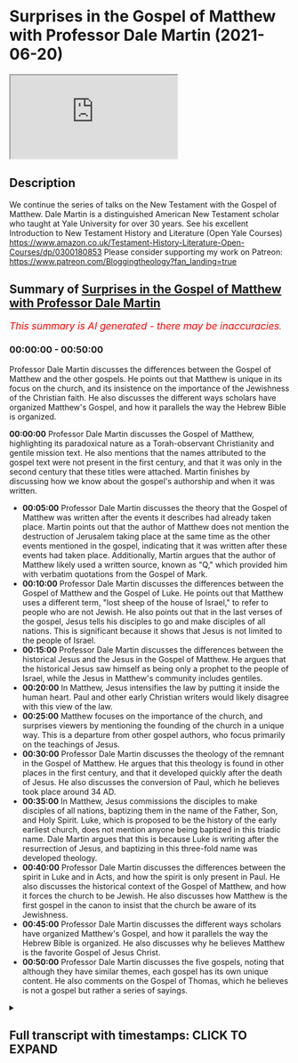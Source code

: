 # Surprises in the Gospel of Matthew with Professor Dale Martin (2021-06-20)

<iframe loading='lazy' src='https://www.youtube.com/embed/CN9jS7guHck'></iframe>

## Description

We continue the series of talks on the New Testament with the Gospel of Matthew. Dale Martin is a distinguished American New Testament scholar who taught at Yale University for over 30 years. See his excellent Introduction to New Testament History and Literature (Open Yale Courses) https://www.amazon.co.uk/Testament-History-Literature-Open-Courses/dp/0300180853
Please consider supporting my work on Patreon: https://www.patreon.com/Bloggingtheology?fan_landing=true

## Summary of [Surprises in the Gospel of Matthew with Professor Dale Martin](https://www.youtube.com/watch?v=CN9jS7guHck)


*<span style="color:red; font-size:125%">This summary is AI generated - there may be inaccuracies</span>. [](/)*

### <a onclick="modifyYTiframeseektime('0')">00:00:00</a> - <a onclick="modifyYTiframeseektime('3000')">00:50:00</a>

 Professor Dale Martin discusses the differences between the Gospel of Matthew and the other gospels. He points out that Matthew is unique in its focus on the church, and its insistence on the importance of the Jewishness of the Christian faith. He also discusses the different ways scholars have organized Matthew's Gospel, and how it parallels the way the Hebrew Bible is organized.

**<a onclick="modifyYTiframeseektime('0')">00:00:00</a>**  Professor Dale Martin discusses the Gospel of Matthew, highlighting its paradoxical nature as a Torah-observant Christianity and gentile mission text. He also mentions that the names attributed to the gospel text were not present in the first century, and that it was only in the second century that these titles were attached. Martin finishes by discussing how we know about the gospel's authorship and when it was written.
* **<a onclick="modifyYTiframeseektime('300')">00:05:00</a>**  Professor Dale Martin discusses the theory that the Gospel of Matthew was written after the events it describes had already taken place. Martin points out that the author of Matthew does not mention the destruction of Jerusalem taking place at the same time as the other events mentioned in the gospel, indicating that it was written after these events had taken place. Additionally, Martin argues that the author of Matthew likely used a written source, known as "Q," which provided him with verbatim quotations from the Gospel of Mark.
* **<a onclick="modifyYTiframeseektime('600')">00:10:00</a>**  Professor Dale Martin discusses the differences between the Gospel of Matthew and the Gospel of Luke. He points out that Matthew uses a different term, "lost sheep of the house of Israel," to refer to people who are not Jewish. He also points out that in the last verses of the gospel, Jesus tells his disciples to go and make disciples of all nations. This is significant because it shows that Jesus is not limited to the people of Israel.
* **<a onclick="modifyYTiframeseektime('900')">00:15:00</a>** Professor Dale Martin discusses the differences between the historical Jesus and the Jesus in the Gospel of Matthew. He argues that the historical Jesus saw himself as being only a prophet to the people of Israel, while the Jesus in Matthew's community includes gentiles.
* **<a onclick="modifyYTiframeseektime('1200')">00:20:00</a>** In Matthew, Jesus intensifies the law by putting it inside the human heart. Paul and other early Christian writers would likely disagree with this view of the law.
* **<a onclick="modifyYTiframeseektime('1500')">00:25:00</a>** Matthew focuses on the importance of the church, and surprises viewers by mentioning the founding of the church in a unique way. This is a departure from other gospel authors, who focus primarily on the teachings of Jesus.
* **<a onclick="modifyYTiframeseektime('1800')">00:30:00</a>**  Professor Dale Martin discusses the theology of the remnant in the Gospel of Matthew. He argues that this theology is found in other places in the first century, and that it developed quickly after the death of Jesus. He also discusses the conversion of Paul, which he believes took place around 34 AD.
* **<a onclick="modifyYTiframeseektime('2100')">00:35:00</a>** In Matthew, Jesus commissions the disciples to make disciples of all nations, baptizing them in the name of the Father, Son, and Holy Spirit. Luke, which is proposed to be the history of the early earliest church, does not mention anyone being baptized in this triadic name. Dale Martin argues that this is because Luke is writing after the resurrection of Jesus, and baptizing in this three-fold name was developed theology.
* **<a onclick="modifyYTiframeseektime('2400')">00:40:00</a>** Professor Dale Martin discusses the differences between the spirit in Luke and in Acts, and how the spirit is only present in Paul. He also discusses the historical context of the Gospel of Matthew, and how it forces the church to be Jewish. He also discusses how Matthew is the first gospel in the canon to insist that the church be aware of its Jewishness.
* **<a onclick="modifyYTiframeseektime('2700')">00:45:00</a>** Professor Dale Martin discusses the different ways scholars have organized Matthew's Gospel, and how it parallels the way the Hebrew Bible is organized. He also discusses why he believes Matthew is the favorite Gospel of Jesus Christ.
* **<a onclick="modifyYTiframeseektime('3000')">00:50:00</a>**  Professor Dale Martin discusses the five gospels, noting that although they have similar themes, each gospel has its own unique content. He also comments on the Gospel of Thomas, which he believes is not a gospel but rather a series of sayings.

<details><summary><h2>Full transcript with timestamps: CLICK TO EXPAND</h2></summary>

<a onclick="modifyYTiframeseektime('2')">0:00:02</a> Good evening everyone and welcome to Blogging 
Theology. My name is Paul Williams. I'm calling    
<a onclick="modifyYTiframeseektime('6')">0:00:06</a> from the South of France today and I'm honoured 
again to have as our guest Dale Martin who I    
<a onclick="modifyYTiframeseektime('14')">0:00:14</a> understand is in Texas in the USA and a professor 
at Yale University and other places as well.    
<a onclick="modifyYTiframeseektime('22')">0:00:22</a> And he is today going to talk us through aspects 
of the Gospel of Matthew. This is the first gospel    
<a onclick="modifyYTiframeseektime('30')">0:00:30</a> in the New Testament and by way of Overview of 
this brief introduction i just want to read a    
<a onclick="modifyYTiframeseektime('36')">0:00:36</a> few words from his book one of many books: New 
Testament History and Literature, published by Yale    
<a onclick="modifyYTiframeseektime('43')">0:00:43</a> University Press and in chapter 7 The Gospel of 
Matthew he writes as an overview 'The Gospel of    
<a onclick="modifyYTiframeseektime('50')">0:00:50</a> Matthew contains some of the most famous passages 
that both Christians and non-christians recognize    
<a onclick="modifyYTiframeseektime('57')">0:00:57</a> but matthew presents itself paradox paradoxically 
as preaching both a Torah-observant Christianity    
<a onclick="modifyYTiframeseektime('65')">0:01:05</a> and a gentile mission a christian mission to 
gentiles the figure of Jesus in matthew is as    
<a onclick="modifyYTiframeseektime('73')">0:01:13</a> a teacher the founder of a church uniquely uh the 
model for the apostles and matthew's own community    
<a onclick="modifyYTiframeseektime('81')">0:01:21</a> matthew is writing for a church community that 
needs encouragement to have faith uh in a time of    
<a onclick="modifyYTiframeseektime('87')">0:01:27</a> trouble and then the first sentence on the chapter 
itself the gospel of matthew from the second    
<a onclick="modifyYTiframeseektime('94')">0:01:34</a> century on has been the most popular gospel which 
is probably why it ended up first in our bibles    
<a onclick="modifyYTiframeseektime('102')">0:01:42</a> um there's a lot there particularly the 
paradoxical bit which i really like to explore    
<a onclick="modifyYTiframeseektime('106')">0:01:46</a> but dale could you just i really want to know who 
wrote this gospel who is the author and um and    
<a onclick="modifyYTiframeseektime('113')">0:01:53</a> when was it written because we've all been told 
christians have been told for most of the last    
<a onclick="modifyYTiframeseektime('117')">0:01:57</a> 2000 years that a disciple called matthew um the 
tax collector disciple of jesus himself authored    
<a onclick="modifyYTiframeseektime('125')">0:02:05</a> the text but i've heard rumors that scholars don't 
believe this anymore and why would they doubt    
<a onclick="modifyYTiframeseektime('131')">0:02:11</a> such a such an obvious truth this is by an apostle 
himself well one of the things you have to realize    
<a onclick="modifyYTiframeseektime('137')">0:02:17</a> is that um none of the names that are attached 
to the gospels in the bible were part of the text    
<a onclick="modifyYTiframeseektime('149')">0:02:29</a> they all they weren't there in the first century 
we can't find any reference in the first century    
<a onclick="modifyYTiframeseektime('157')">0:02:37</a> that matthew wrote matthew mark wrote mark 
blah blah blah um the the type the names of    
<a onclick="modifyYTiframeseektime('166')">0:02:46</a> these gospels got attached to the gospels only 
in the second century and most of us think it    
<a onclick="modifyYTiframeseektime('172')">0:02:52</a> was only in the late second century you know 
after 150. well why would you believe something    
<a onclick="modifyYTiframeseektime('181')">0:03:01</a> uh that's a hundred years separated from 
when it was supposed to have happened    
<a onclick="modifyYTiframeseektime('188')">0:03:08</a> um i mean just think about it we you know we just 
separated the first anniversary of juneteenth here    
<a onclick="modifyYTiframeseektime('198')">0:03:18</a> in texas in galveston as a matter of fact where 
i'm sitting right now this was the day in june    
<a onclick="modifyYTiframeseektime('206')">0:03:26</a> when black people were first told that they were 
free they had been freed for two years by the    
<a onclick="modifyYTiframeseektime('213')">0:03:33</a> emancipation proclamation but they weren't told 
um and so we celebrate juneteenth as uh june 19th    
<a onclick="modifyYTiframeseektime('223')">0:03:43</a> is the date when uh emancipation was proclaimed 
in texas and it was proclaimed in four different    
<a onclick="modifyYTiframeseektime('232')">0:03:52</a> buildings in galveston and then it spread out 
throughout the state of texas now imagine that    
<a onclick="modifyYTiframeseektime('239')">0:03:59</a> you know that was only a hundred years ago how 
do we know about that well we have newspapers    
<a onclick="modifyYTiframeseektime('249')">0:04:09</a> from the time we have letters we have people's 
accounts we even had live memories of people who    
<a onclick="modifyYTiframeseektime('256')">0:04:16</a> were alive back then who can tell us uh what 
it was like when they first heard about it  
<a onclick="modifyYTiframeseektime('265')">0:04:25</a> there was nothing like that for the 
gospels there were no newspapers    
<a onclick="modifyYTiframeseektime('269')">0:04:29</a> there was no uh tv there was no radio there was no 
nothing you just had these papyrus texts that were    
<a onclick="modifyYTiframeseektime('277')">0:04:37</a> floating around being shared by different 
church groups and they were probably just    
<a onclick="modifyYTiframeseektime('283')">0:04:43</a> small house churches and they would copy them out 
by hand and send them a copy to somebody else but    
<a onclick="modifyYTiframeseektime('291')">0:04:51</a> that's all there was so how do you know that the 
gospel of matthew that never gets the name matthew    
<a onclick="modifyYTiframeseektime('299')">0:04:59</a> attached to it until sometime after 150 how do 
you know that goes back to the year 35 or 40.    
<a onclick="modifyYTiframeseektime('310')">0:05:10</a> it's just unbelievable you just have to you just 
have to work with some historical skepticism    
<a onclick="modifyYTiframeseektime('318')">0:05:18</a> so there's simply no evidence that matthew 
the author uh wrote it uh himself because as    
<a onclick="modifyYTiframeseektime('324')">0:05:24</a> you say it was a later second century idea that 
materialized uh but but also is it not the case    
<a onclick="modifyYTiframeseektime('331')">0:05:31</a> that i mean how significant is it when i read that 
gospel it's not in the first person it's not i'm    
<a onclick="modifyYTiframeseektime('337')">0:05:37</a> it's not implying an eyewitness account it reads 
like a third person account he did this and he's    
<a onclick="modifyYTiframeseektime('343')">0:05:43</a> not that in fact third fourth fifth sixth person 
account matthew never says oh well there was that    
<a onclick="modifyYTiframeseektime('351')">0:05:51</a> time when jesus and i were sitting by the sea of 
galilee and he handed out a bunch of fish and he    
<a onclick="modifyYTiframeseektime('358')">0:05:58</a> did this or that there's nothing like that and 
in fact we know that whoever wrote the gospel    
<a onclick="modifyYTiframeseektime('364')">0:06:04</a> of matthew used the gospel of mark as a source he 
just copies it out verbatim at times he also uses    
<a onclick="modifyYTiframeseektime('372')">0:06:12</a> a source that the gospel of luke uses that we tend 
to call q which just comes from the german word    
<a onclick="modifyYTiframeseektime('380')">0:06:20</a> which is just the german word for source you know 
german scholars just decided well look there was    
<a onclick="modifyYTiframeseektime('387')">0:06:27</a> some written document that luke and matthew use 
that's not in mark these are sayings they're not    
<a onclick="modifyYTiframeseektime('393')">0:06:33</a> in mark but they are verbatim the same you know 
blessed are blah blah blah you know you are the    
<a onclick="modifyYTiframeseektime('402')">0:06:42</a> salt of the earth you know uh how did matthew and 
luke come up with these sayings neither of them    
<a onclick="modifyYTiframeseektime('408')">0:06:48</a> appears to be a follower of jesus so they're 
getting it from a written source so matthew    
<a onclick="modifyYTiframeseektime('414')">0:06:54</a> and luke are using a written source of mark and 
they use a written source that we call q it's a    
<a onclick="modifyYTiframeseektime('421')">0:07:01</a> hypothetical written source and some people doubt 
that it never existed but i don't see how they can    
<a onclick="modifyYTiframeseektime('426')">0:07:06</a> get around it because it's verbatim and matthew 
and luke and if if you put matthew and luke next    
<a onclick="modifyYTiframeseektime('431')">0:07:11</a> to one another they don't look like they copied 
each other no and so where did they get these    
<a onclick="modifyYTiframeseektime('438')">0:07:18</a> verbatim quotations well one of the things that 
impresses me is uh if you look in mark's gospel    
<a onclick="modifyYTiframeseektime('445')">0:07:25</a> mark chapter 13 you get this long discourse 
where jesus is talking about the destruction    
<a onclick="modifyYTiframeseektime('450')">0:07:30</a> of the temple and the the return of the son of 
man and so on and in the middle of this discourse    
<a onclick="modifyYTiframeseektime('455')">0:07:35</a> it jesus says apparently in parenthesis let the 
reader understand i'm thinking hang on this is    
<a onclick="modifyYTiframeseektime('462')">0:07:42</a> not reading this is jesus talking to disciples and 
then you get an identical phrase in matthew's uh    
<a onclick="modifyYTiframeseektime('468')">0:07:48</a> version of the same episode in matthew 24 where 
it says lo and behold halfway through let the    
<a onclick="modifyYTiframeseektime('474')">0:07:54</a> reader understand what a coincidence um unless 
of course uh as you're suggesting that one gospel    
<a onclick="modifyYTiframeseektime('480')">0:08:00</a> is common from another and it's clearly a 
written account let the reader understand    
<a onclick="modifyYTiframeseektime('485')">0:08:05</a> um but that's a that's a great place to go for the 
idea of when it was written right according to the    
<a onclick="modifyYTiframeseektime('492')">0:08:12</a> gospel of mark the gospel of mark in chapter 
13 which we're talking about says right now    
<a onclick="modifyYTiframeseektime('500')">0:08:20</a> at this point jesus is going to come back 
the angels are going to come in and we're    
<a onclick="modifyYTiframeseektime('506')">0:08:26</a> going to have the big blow up of the world and 
we're going to have the kingdom of god come  
<a onclick="modifyYTiframeseektime('512')">0:08:32</a> matthew doesn't like that and luke doesn't 
like that because it sounds like mark is saying    
<a onclick="modifyYTiframeseektime('521')">0:08:41</a> right when the romans are surrounding 
jerusalem which happened what 69 and 70 right    
<a onclick="modifyYTiframeseektime('529')">0:08:49</a> so the gospel that's why we say the gospel of mark 
was probably written around the year 70 because    
<a onclick="modifyYTiframeseektime('536')">0:08:56</a> he tells the story of what's going 
to happen with the romans and the war    
<a onclick="modifyYTiframeseektime('542')">0:09:02</a> against the jews and he tells it all up 
against the year 70 and he says that's when    
<a onclick="modifyYTiframeseektime('548')">0:09:08</a> jesus is going to come or jesus is basically 
saying that's when the son of man is going to come  
<a onclick="modifyYTiframeseektime('556')">0:09:16</a> did it happen  
<a onclick="modifyYTiframeseektime('559')">0:09:19</a> not not according to any of us we're still 
here um and so matthew and luke change that    
<a onclick="modifyYTiframeseektime('569')">0:09:29</a> they change it very slightly um luke puts in this 
thing saying you will get the romans surrounding    
<a onclick="modifyYTiframeseektime('577')">0:09:37</a> jerusalem and they will be around jerusalem and 
you'll get jerusalem destroyed so luke even has    
<a onclick="modifyYTiframeseektime('585')">0:09:45</a> the destruction of jerusalem and he's copying 
this out of mark and yet he's changing it all    
<a onclick="modifyYTiframeseektime('592')">0:09:52</a> to bring it up today and so mark didn't talk about 
the destruction of jerusalem happening right then    
<a onclick="modifyYTiframeseektime('598')">0:09:58</a> luke adds that because he's sitting over there i 
think luke was probably sitting in i don't know    
<a onclick="modifyYTiframeseektime('604')">0:10:04</a> galilee or asia minor or some place and he's 
looking over there in the palestine he goes    
<a onclick="modifyYTiframeseektime('610')">0:10:10</a> the romans destroyed jerusalem so why didn't 
jesus come back and so luke brings it up to    
<a onclick="modifyYTiframeseektime('618')">0:10:18</a> date and he says then you'll have jerusalem where 
we trampled down until the times of the gentiles    
<a onclick="modifyYTiframeseektime('627')">0:10:27</a> the times of the gentiles well what does 
that mean mark didn't say anything about that    
<a onclick="modifyYTiframeseektime('632')">0:10:32</a> no and matthew doesn't say anything about 
that either which is why one of the reasons    
<a onclick="modifyYTiframeseektime('636')">0:10:36</a> i don't think matthew knew luke um why wouldn't 
matthew copy some of luke into his own gospel    
<a onclick="modifyYTiframeseektime('643')">0:10:43</a> he doesn't he uses a mark and then he goes off on 
his own but matthew also knows that the time of    
<a onclick="modifyYTiframeseektime('651')">0:10:51</a> the end that mark predicted didn't happen and so 
you get you get time kind of factored in both in    
<a onclick="modifyYTiframeseektime('661')">0:11:01</a> matthew and in luke which is why we know i mean if 
you're gonna practice this historical critical uh    
<a onclick="modifyYTiframeseektime('670')">0:11:10</a> game at all then you use this kind of stuff you 
say you know why do they tell the story of the    
<a onclick="modifyYTiframeseektime('679')">0:11:19</a> end of time differently it's because they lived at 
different times so there's a bit of detective work    
<a onclick="modifyYTiframeseektime('690')">0:11:30</a> really isn't it you've got to be someone with an 
acute be blunt an acute intelligence a desire to    
<a onclick="modifyYTiframeseektime('696')">0:11:36</a> really notice these subtle differences 
my case you just have to go to school    
<a onclick="modifyYTiframeseektime('705')">0:11:45</a> and and from that you can actually really get a 
sense of what might be going on have one gospel    
<a onclick="modifyYTiframeseektime('710')">0:11:50</a> change the other gospel and why would they do it 
what's the agenda what's going on rather than just    
<a onclick="modifyYTiframeseektime('715')">0:11:55</a> seeing the differences are there's eyewitness 
accounts people traditionally say well matthews    
<a onclick="modifyYTiframeseektime('718')">0:11:58</a> and i when is mark no we were dealing here with 
people copying and changing and editing redacting    
<a onclick="modifyYTiframeseektime('724')">0:12:04</a> each other and that can tell us a lot about their 
agenda and what their theology is and what their    
<a onclick="modifyYTiframeseektime('729')">0:12:09</a> physiology is and their eschatology and how that's 
changed because of the flow of time history itself    
<a onclick="modifyYTiframeseektime('736')">0:12:16</a> has had to change things because here we get 
to the contradictions in matthew that you were    
<a onclick="modifyYTiframeseektime('742')">0:12:22</a> talking about why is it that matthew wants 
his church to be a law abiding torah keeping    
<a onclick="modifyYTiframeseektime('751')">0:12:31</a> a basically jewish church and yet at the the last 
verses of the gospel jesus tells the disciples    
<a onclick="modifyYTiframeseektime('761')">0:12:41</a> to go and make disciples of all nations the word 
nations is directly ethnoi it's that word ethnos    
<a onclick="modifyYTiframeseektime('770')">0:12:50</a> we can translate it nations but it means all 
the different ethnic groups so yeah matthew's    
<a onclick="modifyYTiframeseektime('778')">0:12:58</a> having jesus at the very last so here's what 
i think is going on first you have to say    
<a onclick="modifyYTiframeseektime('784')">0:13:04</a> there are different levels as i've 
said there's the historical jesus    
<a onclick="modifyYTiframeseektime('789')">0:13:09</a> and jesus may have said things that got into 
matthew's gospel um that the historical jesus    
<a onclick="modifyYTiframeseektime('798')">0:13:18</a> actually said would an example of that be the 
canaanite woman her faith in matthew 15 yes    
<a onclick="modifyYTiframeseektime('806')">0:13:26</a> can i just read that out for people i know you 
know it but just so because i think it's a really    
<a onclick="modifyYTiframeseektime('810')">0:13:30</a> significant passage in the light of what happens 
at the end of the gospel so according to this    
<a onclick="modifyYTiframeseektime('815')">0:13:35</a> is the nrsv uh version jesus left that place 
and went away to the district of ty and sidon    
<a onclick="modifyYTiframeseektime('821')">0:13:41</a> just said a canaanite woman this is not a 
jews a gentile from that region came out    
<a onclick="modifyYTiframeseektime('826')">0:13:46</a> and started shouting have mercy on me lord son 
of david my daughter is tormented by a demon    
<a onclick="modifyYTiframeseektime('832')">0:13:52</a> but he did not answer her at all 
really important silence and his    
<a onclick="modifyYTiframeseektime('838')">0:13:58</a> disciples came and urged him saying send 
her away but she keeps shouting after us    
<a onclick="modifyYTiframeseektime('844')">0:14:04</a> he answers jesus this is the killer the key thing 
i was sent only to the lost sheep of the house    
<a onclick="modifyYTiframeseektime('852')">0:14:12</a> of israel was only sent to the lost sheep of 
the house of israel not even all israel just    
<a onclick="modifyYTiframeseektime('856')">0:14:16</a> for the lost sheep of the house of israel but she 
knelt before him saying lord help me he answered    
<a onclick="modifyYTiframeseektime('862')">0:14:22</a> uh it is not fair to take the children's food this 
is the israelites food and throw it to the dogs    
<a onclick="modifyYTiframeseektime('868')">0:14:28</a> oh she said yes lord yet even the dogs eat 
the crumbs that fall from their master's table    
<a onclick="modifyYTiframeseektime('876')">0:14:36</a> then jesus answers her woman great is your 
faith let it be done for you as you wish and    
<a onclick="modifyYTiframeseektime('882')">0:14:42</a> her daughter was healed instantly so here we have 
a series of rebuffs from from silence initially to    
<a onclick="modifyYTiframeseektime('890')">0:14:50</a> the disciples urging jesus to send her away then 
jesus saying look i'm not sent to you go away    
<a onclick="modifyYTiframeseektime('895')">0:14:55</a> and then you get a clever faithful response than 
this gentile and because of this exceptional    
<a onclick="modifyYTiframeseektime('901')">0:15:01</a> response great is your faith he actually accedes 
to her request and does actually heal the daughter    
<a onclick="modifyYTiframeseektime('908')">0:15:08</a> immediately apparently but this seems to be an 
exception rather than the rule but you're clear    
<a onclick="modifyYTiframeseektime('913')">0:15:13</a> clearly the disciples and jesus did not want to 
deal with her and yet at the end of this very same    
<a onclick="modifyYTiframeseektime('919')">0:15:19</a> gospel jesus teaches the very same disciples 
go into all the nations the ethnic the ethnos    
<a onclick="modifyYTiframeseektime('927')">0:15:27</a> and teaching them to obey everything that i've 
commanded you and baptized them etc etc and    
<a onclick="modifyYTiframeseektime('932')">0:15:32</a> i'm thinking what's going on here matthew what's 
going on you've got jesus who said look i'm only    
<a onclick="modifyYTiframeseektime('938')">0:15:38</a> sent to the jews and then he's changed his mind 
i mean what is jesus mission but you're saying    
<a onclick="modifyYTiframeseektime('944')">0:15:44</a> that we're dealing with different levels of 
history here you're saying the historical jesus    
<a onclick="modifyYTiframeseektime('950')">0:15:50</a> whatever that means uh was restricting his mission 
to the israelites but the church after paul    
<a onclick="modifyYTiframeseektime('960')">0:16:00</a> in the 80s 90s was largely a gentile organization 
movement and so you had different levels of    
<a onclick="modifyYTiframeseektime('968')">0:16:08</a> um discourse going on here you have 
the historical jesus you have the later    
<a onclick="modifyYTiframeseektime('972')">0:16:12</a> gentile church and then you have matthew's 
community which includes gentiles presumably now    
<a onclick="modifyYTiframeseektime('979')">0:16:19</a> am i am i on the right this is what you're saying 
a little bit yes but i don't want to make it    
<a onclick="modifyYTiframeseektime('984')">0:16:24</a> i don't want to make it too clearly 
simply the historical jesus versus    
<a onclick="modifyYTiframeseektime('988')">0:16:28</a> the textual jesus of matthew because i 
believe that even in matthew there are layers    
<a onclick="modifyYTiframeseektime('994')">0:16:34</a> of meaning um i do believe that the historical 
jesus saw himself as being only a prophet    
<a onclick="modifyYTiframeseektime('1002')">0:16:42</a> to the people of israel i think that he 
was a disciple of john the baptist i think    
<a onclick="modifyYTiframeseektime('1009')">0:16:49</a> he was baptized by john the baptist i think he 
thought he was inferior to john the baptist um  
<a onclick="modifyYTiframeseektime('1018')">0:16:58</a> and yet after john the baptist was arrested 
and killed jesus comes out of the closet    
<a onclick="modifyYTiframeseektime('1027')">0:17:07</a> and starts um speaking more openly 
well did he did he have a change in his    
<a onclick="modifyYTiframeseektime('1035')">0:17:15</a> self-concept i don't know but see 
that's getting way back into the    
<a onclick="modifyYTiframeseektime('1040')">0:17:20</a> undiscoverable historical jesus stuff 
right but even in matthew there's a tension    
<a onclick="modifyYTiframeseektime('1048')">0:17:28</a> um for example matthew i think matthew drew a 
line between jesus in his ministry in israel    
<a onclick="modifyYTiframeseektime('1063')">0:17:43</a> uh which matthew would have included 
all of palestine including galilee and  
<a onclick="modifyYTiframeseektime('1073')">0:17:53</a> and then jesus after his death  
<a onclick="modifyYTiframeseektime('1078')">0:17:58</a> and i think that jesus he recognized and i think 
this is where matthew is probably historically    
<a onclick="modifyYTiframeseektime('1083')">0:18:03</a> accurate he recognized that jesus saw 
himself as being sent only to israel    
<a onclick="modifyYTiframeseektime('1093')">0:18:13</a> but matthew's church is a combined 
church of jews and gentiles    
<a onclick="modifyYTiframeseektime('1098')">0:18:18</a> and so he has to believe that somehow jesus's 
will was to include the gentiles into israel    
<a onclick="modifyYTiframeseektime('1107')">0:18:27</a> and i don't mean that he wanted the church to be 
gentile he wanted the gentiles to become israel    
<a onclick="modifyYTiframeseektime('1115')">0:18:35</a> that's why matthew never says unlike paul would 
say or luke would say or other new testament    
<a onclick="modifyYTiframeseektime('1123')">0:18:43</a> rather than say that gentiles don't have to keep 
the law matthew insisted that everyone in his    
<a onclick="modifyYTiframeseektime('1129')">0:18:49</a> church keep the law yeah the gentiles included the 
same entirely you have to follow the sabbath laws    
<a onclick="modifyYTiframeseektime('1136')">0:18:56</a> the kosher food laws and be certain the males be 
circumcised gently exactly there's not one hint    
<a onclick="modifyYTiframeseektime('1144')">0:19:04</a> in any of the gospel of matthew that he believed 
that gentile believers didn't have to keep the    
<a onclick="modifyYTiframeseektime('1152')">0:19:12</a> entire torah how however he understood it now of 
course in matthew's day there were lots of ways of    
<a onclick="modifyYTiframeseektime('1159')">0:19:19</a> interpreting the torah so for example some people 
said you know you couldn't rub your hands together    
<a onclick="modifyYTiframeseektime('1165')">0:19:25</a> with grain on the sabbath that's breaking the 
sabbath well matthew doesn't believe that uh    
<a onclick="modifyYTiframeseektime('1171')">0:19:31</a> some people say you have to wash your hands before 
you eat or handle matthew doesn't believe that so    
<a onclick="modifyYTiframeseektime('1178')">0:19:38</a> he said he has jesus disciples not washing their 
hands and jesus calls that oh that's just your the    
<a onclick="modifyYTiframeseektime('1185')">0:19:45</a> tradition of your elders but nowhere does jesus 
in matthew say moses said to you and i'm throwing    
<a onclick="modifyYTiframeseektime('1197')">0:19:57</a> it out in fact in the center of the mount jesus 
says moses says to you do not commit adultery  
<a onclick="modifyYTiframeseektime('1208')">0:20:08</a> i say to you do not even look at a woman with 
the intention of committing adultery notice    
<a onclick="modifyYTiframeseektime('1215')">0:20:15</a> jesus is not throwing away the anti-adultery 
commandment he's making it harder to keep    
<a onclick="modifyYTiframeseektime('1220')">0:20:20</a> it's intensifying it it's making 
it more difficult in a way because  
<a onclick="modifyYTiframeseektime('1227')">0:20:27</a> intensely personal into the heart rather than 
just mere external obedience in matthew jesus    
<a onclick="modifyYTiframeseektime('1233')">0:20:33</a> internalizes the mosaic law and puts it inside 
the human being which makes it even harder to keep    
<a onclick="modifyYTiframeseektime('1242')">0:20:42</a> right um you might say don't you know don't kill 
well jesus says in matthew don't even be angry    
<a onclick="modifyYTiframeseektime('1254')">0:20:54</a> what do you mean don't be angry how can you 
not be angry jesus intensifies the torah    
<a onclick="modifyYTiframeseektime('1263')">0:21:03</a> in matthew this is totally different from luke 
and ax and paul totally different so matthew    
<a onclick="modifyYTiframeseektime('1274')">0:21:14</a> has a jesus who's completely jewish completely 
torah observant and yet at the very end he says    
<a onclick="modifyYTiframeseektime('1281')">0:21:21</a> go get the gentiles and bring them in but notice 
he doesn't say they get to stay gentiles they have    
<a onclick="modifyYTiframeseektime('1290')">0:21:30</a> to keep the law also now he doesn't say they have 
to become jews so that's a difference but i don't    
<a onclick="modifyYTiframeseektime('1295')">0:21:35</a> know what he would call them he doesn't call them 
jews but he doesn't call them gentiles if you look    
<a onclick="modifyYTiframeseektime('1302')">0:21:42</a> at the word gentile in matthew matthew never uses 
the word gentile for people in his own community  
<a onclick="modifyYTiframeseektime('1312')">0:21:52</a> gentiles are out there  
<a onclick="modifyYTiframeseektime('1315')">0:21:55</a> so matthew has this weird view that jesus opened 
up the church to the nations but he didn't really    
<a onclick="modifyYTiframeseektime('1326')">0:22:06</a> open it up to gentiles did he because they have 
to keep the law also but this is why what you're    
<a onclick="modifyYTiframeseektime('1334')">0:22:14</a> saying is so um shocking really to the uninitiated 
you write on page 99 most christians have been    
<a onclick="modifyYTiframeseektime('1341')">0:22:21</a> taught traditionally and at one time or another 
that christianity represents the supersession the    
<a onclick="modifyYTiframeseektime('1348')">0:22:28</a> superseding of judaism the thing that makes jews 
and christians alike is their worship of the same    
<a onclick="modifyYTiframeseektime('1355')">0:22:35</a> god what separates them is that christians need 
not follow jewish law it surprises people when    
<a onclick="modifyYTiframeseektime('1362')">0:22:42</a> they come to realize as modern scholars have done 
that this is not at all the attitude to the law in    
<a onclick="modifyYTiframeseektime('1370')">0:22:50</a> matthew and then you go on which i won't read 
uh to quote matthew 5 17-20 and you also later    
<a onclick="modifyYTiframeseektime('1376')">0:22:56</a> on quote uh matthew 23 verses 1 to 4 which also 
kind of reinforced the same point this is really    
<a onclick="modifyYTiframeseektime('1383')">0:23:03</a> shocking because uh it's a kind of christianity 
or kind of jewish christianity which we're just    
<a onclick="modifyYTiframeseektime('1390')">0:23:10</a> not familiar with today there is no such and 
paul himself who predates the writing of matthew    
<a onclick="modifyYTiframeseektime('1395')">0:23:15</a> arguably would uh intensely disagree with that as 
well absolutely absolutely and that's why i find    
<a onclick="modifyYTiframeseektime('1404')">0:23:24</a> um matthew so amazing i imagine i don't know 
this because we don't know we can't know this    
<a onclick="modifyYTiframeseektime('1414')">0:23:34</a> but i imagine matthew being a gospel that was 
written for a community living somewhere in    
<a onclick="modifyYTiframeseektime('1419')">0:23:39</a> syria which would have been a very semitic 
place arabic jewish strong strong jewish    
<a onclick="modifyYTiframeseektime('1429')">0:23:49</a> community that's one of the 
birthplaces of later rabbinic judaism    
<a onclick="modifyYTiframeseektime('1436')">0:23:56</a> and and his church is a law observant this is 
so ironic it's a law observant mixed church    
<a onclick="modifyYTiframeseektime('1452')">0:24:12</a> this is the you know the young the one of the 
parables in matthew that's not in any place else    
<a onclick="modifyYTiframeseektime('1457')">0:24:17</a> are the parables about the mixture 
um there's the weeds and the wheat    
<a onclick="modifyYTiframeseektime('1464')">0:24:24</a> and how do you keep apart the weeds and 
the wheat well you can't you just have to    
<a onclick="modifyYTiframeseektime('1471')">0:24:31</a> wait for jesus to come and then he'll separate 
the weeds and the wheat and i think that's the    
<a onclick="modifyYTiframeseektime('1478')">0:24:38</a> way he saw his church is a mixture of jews 
and gentiles that he couldn't separate out  
<a onclick="modifyYTiframeseektime('1488')">0:24:48</a> but he wanted the gentiles to be law 
observant and i believe it's because    
<a onclick="modifyYTiframeseektime('1497')">0:24:57</a> he just thought jesus never foresaw that there 
would be a law free form of the jesus movement    
<a onclick="modifyYTiframeseektime('1507')">0:25:07</a> so how would the author of matthew whoever 
he was have viewed paul's gospel which  
<a onclick="modifyYTiframeseektime('1516')">0:25:16</a> a particularly lutheran reading is a law free 
gospel that it completely rejects the law as    
<a onclick="modifyYTiframeseektime('1522')">0:25:22</a> something completely inappropriate and even 
just in martyr not just ignatius of antioch    
<a onclick="modifyYTiframeseektime('1527')">0:25:27</a> i should say the turn of the first century uh 
you know he said don't follow judy you're not    
<a onclick="modifyYTiframeseektime('1532')">0:25:32</a> jews you're christians don't follow this 
religion this is a really convincing how    
<a onclick="modifyYTiframeseektime('1538')">0:25:38</a> would matthew would have viewed paul what 
as a imposter an apostate a nerdy well a an    
<a onclick="modifyYTiframeseektime('1544')">0:25:44</a> an and not a real authentic follower of 
jesus i guess if that message went well    
<a onclick="modifyYTiframeseektime('1550')">0:25:50</a> we know for a fact from other sources there were a 
whole lot of christians who thought paul was crazy    
<a onclick="modifyYTiframeseektime('1557')">0:25:57</a> and wrong and heretical and 
you know this is not news um    
<a onclick="modifyYTiframeseektime('1565')">0:26:05</a> that paul was seen as um heretical uh 
but it makes perfect sense doesn't it um    
<a onclick="modifyYTiframeseektime('1577')">0:26:17</a> the real revolution was in people who 
came along like paul and like luke  
<a onclick="modifyYTiframeseektime('1588')">0:26:28</a> and said you know  
<a onclick="modifyYTiframeseektime('1593')">0:26:33</a> this whole thing about the torah that was 
fine for a time but it's gone it's over  
<a onclick="modifyYTiframeseektime('1603')">0:26:43</a> they were the ones who were 
the red the revolutionaries  
<a onclick="modifyYTiframeseektime('1609')">0:26:49</a> matthew did what we should 
have expected people to do  
<a onclick="modifyYTiframeseektime('1615')">0:26:55</a> so his religion his christianity if i can use 
that word anachronistically his he was a jewish    
<a onclick="modifyYTiframeseektime('1622')">0:27:02</a> movement within judaism i guess would have been 
the normative faith that the original disciples    
<a onclick="modifyYTiframeseektime('1629')">0:27:09</a> would have recognized as an expression of their 
faith but you're saying there was a parallel    
<a onclick="modifyYTiframeseektime('1634')">0:27:14</a> movement uh expressed bubble famously by paul 
and by luke which kind of went off in a different    
<a onclick="modifyYTiframeseektime('1640')">0:27:20</a> trajectory and ended up with a different kind 
of expression of faith law free gentile centered    
<a onclick="modifyYTiframeseektime('1648')">0:27:28</a> but centered on the church and this is 
something else i wanted to mention in    
<a onclick="modifyYTiframeseektime('1651')">0:27:31</a> in matthew uniquely in all of the gospels this is 
a real surprise um to me i'm sure to many people    
<a onclick="modifyYTiframeseektime('1660')">0:27:40</a> none of the gospels mentioned jesus founding 
a church anywhere apart from matthew    
<a onclick="modifyYTiframeseektime('1667')">0:27:47</a> and he has jesus found the church in matthew 16 i 
think it is uh and you found on peter this great    
<a onclick="modifyYTiframeseektime('1676')">0:27:56</a> great roman catholic phrase you know you are peter 
petros the rock and on this rock i will build my    
<a onclick="modifyYTiframeseektime('1682')">0:28:02</a> church and the gates of hell will not 
overcome it wow but for some reason    
<a onclick="modifyYTiframeseektime('1689')">0:28:09</a> no one else mentions this never speaks about 
a church paul doesn't mention the founding    
<a onclick="modifyYTiframeseektime('1693')">0:28:13</a> of the church in that way on the rock on peter 
surprisingly why is matthew mentioning a founding    
<a onclick="modifyYTiframeseektime('1700')">0:28:20</a> of the church where does that come from well 
i think that you have to go back to the greek  
<a onclick="modifyYTiframeseektime('1708')">0:28:28</a> church is just a translation of ecclesia 
which means those who are called out right now    
<a onclick="modifyYTiframeseektime('1715')">0:28:35</a> matthew is very very much um centered in the 
prophets uh he he constructs his narrative    
<a onclick="modifyYTiframeseektime('1726')">0:28:46</a> to portray jesus as a prophet 
who is called out of egypt    
<a onclick="modifyYTiframeseektime('1732')">0:28:52</a> um as a prophet like his father joseph joseph 
is fashioned out of joseph in the hebrew bible  
<a onclick="modifyYTiframeseektime('1746')">0:29:06</a> jesus comes out of egypt  
<a onclick="modifyYTiframeseektime('1751')">0:29:11</a> so there's so much of the prophets 
the israel prophets in matthew    
<a onclick="modifyYTiframeseektime('1760')">0:29:20</a> and ecclesia doesn't mean church in that sense 
it means the called ones the set aside ones    
<a onclick="modifyYTiframeseektime('1772')">0:29:32</a> the prophetic ones the ones like 
jeremiah jeremiah and isaiah were called    
<a onclick="modifyYTiframeseektime('1782')">0:29:42</a> they weren't christians they were called uh and 
that's what matthew means i think by ekklesia    
<a onclick="modifyYTiframeseektime('1792')">0:29:52</a> is these are the people who are called out of 
israel as a remnant you know this is a thing    
<a onclick="modifyYTiframeseektime('1800')">0:30:00</a> all the way through jewish history there's 
a theology of the remnant there's you know    
<a onclick="modifyYTiframeseektime('1806')">0:30:06</a> the all the people of israel are not holy 
necessarily uh according to this theology uh only  
<a onclick="modifyYTiframeseektime('1817')">0:30:17</a> a remnant of israel is truly holy and 
that's exactly what matthew believes    
<a onclick="modifyYTiframeseektime('1826')">0:30:26</a> but why is this if jesus did this historically 
why is there no trace of this seemingly anyway    
<a onclick="modifyYTiframeseektime('1832')">0:30:32</a> in mark and luke and john there's no none 
of this calling of a remnant that i can see    
<a onclick="modifyYTiframeseektime('1838')">0:30:38</a> well there's not there's not the term ecclesia 
but i do i would argue that there is remnant    
<a onclick="modifyYTiframeseektime('1845')">0:30:45</a> theology in some of the other places too 
okay um that not all of israel will be saved    
<a onclick="modifyYTiframeseektime('1855')">0:30:55</a> that's you know a phrase you find in 
other places too okay um and so um  
<a onclick="modifyYTiframeseektime('1866')">0:31:06</a> i think i don't think you can separate 
out any of first century judaism  
<a onclick="modifyYTiframeseektime('1875')">0:31:15</a> from remnant theology whether you're 
talking about qumran the dead sea scrolls    
<a onclick="modifyYTiframeseektime('1883')">0:31:23</a> um john the baptist what was john the baptist 
doing he was trying to call out and uh prove their    
<a onclick="modifyYTiframeseektime('1894')">0:31:34</a> remnant status by dipping them in 
water um that's pure remnant theology    
<a onclick="modifyYTiframeseektime('1902')">0:31:42</a> but remnant theory is different from the more 
catholic understanding which where you have the    
<a onclick="modifyYTiframeseektime('1906')">0:31:46</a> college of the apostles you have peter of course 
as the preeminent um uh the premier apostle um    
<a onclick="modifyYTiframeseektime('1913')">0:31:53</a> founding a church i mean this is using the word 
church now as an organization and there are    
<a onclick="modifyYTiframeseektime('1918')">0:31:58</a> successors the apostles appoint others who will 
carry on their ministry after their passing and    
<a onclick="modifyYTiframeseektime('1925')">0:32:05</a> they pass on to their successes you have the 
apostolic succession idea which is there in    
<a onclick="modifyYTiframeseektime('1929')">0:32:09</a> the second century um of course um and you seem 
to be saying that that's not quite what jesus    
<a onclick="modifyYTiframeseektime('1935')">0:32:15</a> is the historical so-called historical jesus 
dude this is ma this is matthew's understanding    
<a onclick="modifyYTiframeseektime('1942')">0:32:22</a> perhaps influenced by that later first century uh 
and is he is he reading back into jesus ministry    
<a onclick="modifyYTiframeseektime('1949')">0:32:29</a> that um that more developed understanding perhaps 
embryonically there in the remnant theology    
<a onclick="modifyYTiframeseektime('1954')">0:32:34</a> you mentioned he's he's working it towards a 
more developed ecclesiology i don't i don't    
<a onclick="modifyYTiframeseektime('1962')">0:32:42</a> i would not want to read any of matthew 
in those second century terms i think the    
<a onclick="modifyYTiframeseektime('1969')">0:32:49</a> establishment of uh catholic christianity takes 
decades and decades and decades to development    
<a onclick="modifyYTiframeseektime('1978')">0:32:58</a> to develop when paul when matthew says you are 
peter and upon this rock i will build my church    
<a onclick="modifyYTiframeseektime('1988')">0:33:08</a> i i just resist reading that in later catholic    
<a onclick="modifyYTiframeseektime('1993')">0:33:13</a> uh foundational theology i just don't think 
that's what i don't think it i don't think    
<a onclick="modifyYTiframeseektime('1998')">0:33:18</a> number one the historical jesus ever said that 
number two i don't think that's what matthew meant    
<a onclick="modifyYTiframeseektime('2005')">0:33:25</a> i think what matthew meant was this is what i'm 
gonna found my remnant theology on is on your    
<a onclick="modifyYTiframeseektime('2014')">0:33:34</a> confession and that confession being true for 
other people um and i do believe that matthew    
<a onclick="modifyYTiframeseektime('2024')">0:33:44</a> came to believe that jesus was the messiah 
which i do believe took time to develop  
<a onclick="modifyYTiframeseektime('2033')">0:33:53</a> i don't think anybody in the year 30 thought jesus 
was the messiah uh much less jesus um but it was    
<a onclick="modifyYTiframeseektime('2044')">0:34:04</a> a belief that's developed after that to the point 
it developed quickly i think so that i would place    
<a onclick="modifyYTiframeseektime('2053')">0:34:13</a> uh paul's let's call it a conversion he would not 
call it a conversion because he didn't convert    
<a onclick="modifyYTiframeseektime('2059')">0:34:19</a> from one religion to another but his call to be an 
apostle i think paul that happened in around the    
<a onclick="modifyYTiframeseektime('2066')">0:34:26</a> year 34 and i think the death of jesus happened 
around the year 30 four years is not very long    
<a onclick="modifyYTiframeseektime('2076')">0:34:36</a> for this kind of stuff to develop but paul thought 
that he was called by jesus of nazareth the    
<a onclick="modifyYTiframeseektime('2087')">0:34:47</a> messiah hmm so in four years jesus he becomes his 
name doesn't it becomes jesus christ almost like    
<a onclick="modifyYTiframeseektime('2095')">0:34:55</a> his second name uh it's almost the the 
title sort of takes a change and becomes    
<a onclick="modifyYTiframeseektime('2102')">0:35:02</a> it is tight as his name jesus christ yeah 
we used to joke about him and say you know  
<a onclick="modifyYTiframeseektime('2110')">0:35:10</a> h was not jesus's middle name jesus christ 
you know right can i just tackle one other    
<a onclick="modifyYTiframeseektime('2118')">0:35:18</a> thing at the very end of matthew uh we've kind of 
alluded to already that jesus uh this is after the    
<a onclick="modifyYTiframeseektime('2123')">0:35:23</a> resurrection and he commissions the disciples 
to go into all the world as we've discussed    
<a onclick="modifyYTiframeseektime('2128')">0:35:28</a> and then he says go therefore make disciples 
of one nation baptizing them in the name of    
<a onclick="modifyYTiframeseektime('2132')">0:35:32</a> the father and of the son and of the holy spirit 
and it's that that struck me but when when i read    
<a onclick="modifyYTiframeseektime('2140')">0:35:40</a> acts the book of acts by luke which is proposed 
to be the history of the early earliest church    
<a onclick="modifyYTiframeseektime('2145')">0:35:45</a> from the resurrection of jesus onwards i i don't 
see anyone baptizing them in this three-fold name    
<a onclick="modifyYTiframeseektime('2153')">0:35:53</a> and i i don't understand why because i've heard 
some people say oh well luke doesn't need to    
<a onclick="modifyYTiframeseektime('2159')">0:35:59</a> mention all the names he's just abbreviating it 
to jesus because that's the baptized the name of    
<a onclick="modifyYTiframeseektime('2164')">0:36:04</a> jesus but then i think also it's very you know 
some people say that this is a very developed    
<a onclick="modifyYTiframeseektime('2170')">0:36:10</a> theology where the talk of father's son and holy 
spirit is almost trinitarian if one can use that    
<a onclick="modifyYTiframeseektime('2177')">0:36:17</a> term anachronistically perhaps so it seems to 
be more going on there perhaps than first glance    
<a onclick="modifyYTiframeseektime('2184')">0:36:24</a> it's uh it's a it's one of those puzzling verses 
in the whole bible to me um how could you get    
<a onclick="modifyYTiframeseektime('2193')">0:36:33</a> let's say matthew is written around the 
year 85 yeah yes it's got to be after 70    
<a onclick="modifyYTiframeseektime('2201')">0:36:41</a> and it's got to be long enough after that mark 
has become well known and q has become well known    
<a onclick="modifyYTiframeseektime('2209')">0:36:49</a> um so most of us just kind of pick 85 
out of the air yeah as a possibility  
<a onclick="modifyYTiframeseektime('2222')">0:37:02</a> and i honestly don't understand 
how you could get what    
<a onclick="modifyYTiframeseektime('2229')">0:37:09</a> i interpret i don't interpret the full 
trinity into that baptizing name of the    
<a onclick="modifyYTiframeseektime('2235')">0:37:15</a> father-son holy spirit that would mean that 
you have to believe that they're all three    
<a onclick="modifyYTiframeseektime('2240')">0:37:20</a> unique persons but one manifestation 
different manifestations of the one god  
<a onclick="modifyYTiframeseektime('2249')">0:37:29</a> that's just too complicated    
<a onclick="modifyYTiframeseektime('2252')">0:37:32</a> but that's the most trinitarian statement you'll 
find anywhere in the bible and i find that amazing  
<a onclick="modifyYTiframeseektime('2264')">0:37:44</a> i would not want to call it the trinity 
yet um but it is remarkably trinitarian    
<a onclick="modifyYTiframeseektime('2273')">0:37:53</a> it's trinitarian structure but is there could one 
interpret the words differently say the name of    
<a onclick="modifyYTiframeseektime('2278')">0:37:58</a> the father the father is god of course in matthew 
jesus prays to god um so we have the father is god    
<a onclick="modifyYTiframeseektime('2285')">0:38:05</a> the son well what does the sun mean well it 
can mean lots of things in the psalms it can    
<a onclick="modifyYTiframeseektime('2290')">0:38:10</a> mean one thing it can blessed are the peacemakers 
jesus says in matthew for they should be called    
<a onclick="modifyYTiframeseektime('2295')">0:38:15</a> sons of god it doesn't necessarily have to 
mean a person of the same stature ontology    
<a onclick="modifyYTiframeseektime('2301')">0:38:21</a> or uzia the same being as the father and 
then you have this thing the holy spirit and    
<a onclick="modifyYTiframeseektime('2306')">0:38:26</a> that that's why i don't know what he means but 
it it could be read in a in a binary or even in    
<a onclick="modifyYTiframeseektime('2311')">0:38:31</a> a unitarian way without just defaulting to it an 
embryonic trinitarianism could it not absolutely    
<a onclick="modifyYTiframeseektime('2318')">0:38:38</a> in fact that's why i say i i would not want to 
read into that verse a full trinitarian theology    
<a onclick="modifyYTiframeseektime('2326')">0:38:46</a> but simply saying those three terms in the same 
statement for example why include the spirit there  
<a onclick="modifyYTiframeseektime('2338')">0:38:58</a> or why include the sun along with the spirit 
because in matthew the spirit uh actually plays a    
<a onclick="modifyYTiframeseektime('2346')">0:39:06</a> pretty big role you know it's in matthew that the 
spirit drives him out into the desert um and in    
<a onclick="modifyYTiframeseektime('2356')">0:39:16</a> matthew the spirit occupies you know a big place 
in the beatitudes and in the sermon on the mount  
<a onclick="modifyYTiframeseektime('2365')">0:39:25</a> um so you would if i thought about    
<a onclick="modifyYTiframeseektime('2372')">0:39:32</a> what you would include baptizing them in the name 
of the father and the spirit would make more sense  
<a onclick="modifyYTiframeseektime('2380')">0:39:40</a> and but then why stick in the sun  
<a onclick="modifyYTiframeseektime('2384')">0:39:44</a> um so  
<a onclick="modifyYTiframeseektime('2387')">0:39:47</a> i don't want to say that it's trinitarianism    
<a onclick="modifyYTiframeseektime('2391')">0:39:51</a> i just want to say that it's the most 
trinitarian statement we have in the bible  
<a onclick="modifyYTiframeseektime('2398')">0:39:58</a> and and why does luke in acts fail to mention 
that anyone ever baptized them in this triadic    
<a onclick="modifyYTiframeseektime('2406')">0:40:06</a> formula even though it's the explicit command 
of jesus apparently at the end of matthew why    
<a onclick="modifyYTiframeseektime('2412')">0:40:12</a> is it never mentioned then obviously i would 
conclude that in fact it was unknown to luke    
<a onclick="modifyYTiframeseektime('2417')">0:40:17</a> or the early church i think so i think 
probably it was just unknown but um    
<a onclick="modifyYTiframeseektime('2425')">0:40:25</a> the spirit occupies a very 
different role in luke and acts  
<a onclick="modifyYTiframeseektime('2431')">0:40:31</a> the spirit is present during the 
ministry of jesus but if you notice    
<a onclick="modifyYTiframeseektime('2440')">0:40:40</a> once jesus disappears from earth the 
spirit disappears from earth also right    
<a onclick="modifyYTiframeseektime('2448')">0:40:48</a> and all the way through the acts of the apostles 
the spirit is the main actor in fact you know i've    
<a onclick="modifyYTiframeseektime('2455')">0:40:55</a> taught this many times the acts of the apostles is 
mistitled it's not the acts of the apostles it's    
<a onclick="modifyYTiframeseektime('2462')">0:41:02</a> if at all the acts of peter and paul but 
really what it is is the acts of the spirit    
<a onclick="modifyYTiframeseektime('2471')">0:41:11</a> but the spirit is never present the spirit is kind 
of like off stage hollering things onto stage now    
<a onclick="modifyYTiframeseektime('2481')">0:41:21</a> paul you go over here to damascus now paul you're 
going to go over here now uh philip you're going    
<a onclick="modifyYTiframeseektime('2486')">0:41:26</a> to go down to the you know river jordan the spirit 
is like this off stage actor with stage directions    
<a onclick="modifyYTiframeseektime('2495')">0:41:35</a> telling people where to go in acts and that's 
very different from the way the spirit was in    
<a onclick="modifyYTiframeseektime('2502')">0:41:42</a> luke so i think the spirit retreats in acts to 
go behind the scenes i'm not sure why that is um  
<a onclick="modifyYTiframeseektime('2517')">0:41:57</a> maybe the author of acts had a run-in with people 
who were too i don't know in our terms pentecostal    
<a onclick="modifyYTiframeseektime('2527')">0:42:07</a> maybe he was wary of people who 
were claiming to have the spirit    
<a onclick="modifyYTiframeseektime('2531')">0:42:11</a> you know right on their lips all the time 
so speaking in tongues happens what twice  
<a onclick="modifyYTiframeseektime('2543')">0:42:23</a> and then it kind of disappears  
<a onclick="modifyYTiframeseektime('2547')">0:42:27</a> uh much to the chagrin of pentecostals well it's 
all it's there in paul i guess the authentic    
<a onclick="modifyYTiframeseektime('2554')">0:42:34</a> paul so they can make it up from that but okay 
the last thing i want to just ask in the light    
<a onclick="modifyYTiframeseektime('2559')">0:42:39</a> of what you have written and what you have said 
about the gospel of matthew it's a jewish gospel    
<a onclick="modifyYTiframeseektime('2566')">0:42:46</a> by the way it does have some pretty um alarming 
things in terms of our own reception of them    
<a onclick="modifyYTiframeseektime('2573')">0:42:53</a> today to say about the jews you know um at the 
crucifixion when the jews bring upon themselves    
<a onclick="modifyYTiframeseektime('2579')">0:42:59</a> a curse uh both on that generation and then on 
their children but given that it's a paradoxically    
<a onclick="modifyYTiframeseektime('2585')">0:43:05</a> a torah observant gospel uh that jesus is not 
abolishing the law he actually says i have not    
<a onclick="modifyYTiframeseektime('2592')">0:43:12</a> come to abolish the law in the sermon on the mount 
although christians have pretended to interpret    
<a onclick="modifyYTiframeseektime('2597')">0:43:17</a> the in the opposite way bizarrely it seems if what 
you're saying is correct historically and it's    
<a onclick="modifyYTiframeseektime('2603')">0:43:23</a> certainly the widely accepted scholarly view of 
what value is this gospel for christians today and    
<a onclick="modifyYTiframeseektime('2610')">0:43:30</a> again i'm moving beyond history now in terms of 
the church the church is given this message is so    
<a onclick="modifyYTiframeseektime('2617')">0:43:37</a> uh different shall we say from that of paul the 
churches seem to have adopted paul as their guide    
<a onclick="modifyYTiframeseektime('2622')">0:43:42</a> all the churches that the orthodox 
the catholic the pentecostals the    
<a onclick="modifyYTiframeseektime('2625')">0:43:45</a> episcopalians the baptists they all follow 
paul seemingly in in this regard about the law    
<a onclick="modifyYTiframeseektime('2632')">0:43:52</a> and yet matthew doesn't so is matthew effectively 
marginalized pretty much completely when    
<a onclick="modifyYTiframeseektime('2639')">0:43:59</a> understood correctly in his historical context no 
no that's exactly uh part of the thing i want to    
<a onclick="modifyYTiframeseektime('2645')">0:44:05</a> say about the theological appropriation of matthew 
matthew forces the church to its jewishness  
<a onclick="modifyYTiframeseektime('2657')">0:44:17</a> the church has to be jewish it can't be gentile    
<a onclick="modifyYTiframeseektime('2664')">0:44:24</a> it can have gentiles in it and it has to 
be open to gentiles but when christians  
<a onclick="modifyYTiframeseektime('2673')">0:44:33</a> start forgetting that they're jewish that's heresy  
<a onclick="modifyYTiframeseektime('2685')">0:44:45</a> and matthew is right there first in the 
canon to insist that you notice that    
<a onclick="modifyYTiframeseektime('2693')">0:44:53</a> so there's genesis at the beginning and then the 
beginning of the new testament there's matthew    
<a onclick="modifyYTiframeseektime('2701')">0:45:01</a> and they both start out in the beginning yeah    
<a onclick="modifyYTiframeseektime('2705')">0:45:05</a> in the genesis the same word isn't it in greek in 
matthew and in the greek translation of genesis    
<a onclick="modifyYTiframeseektime('2711')">0:45:11</a> in the beginning the same word and you one 
thing you haven't talked about but i used to    
<a onclick="modifyYTiframeseektime('2716')">0:45:16</a> lecture about a lot was there's different ways 
to split up matthew formulaically uh one of the    
<a onclick="modifyYTiframeseektime('2724')">0:45:24</a> ways scholars have done is say there are five 
books of matthew there's the sermon on the mount    
<a onclick="modifyYTiframeseektime('2733')">0:45:33</a> then there's i can't remember what order they're 
in but there's the apocalyptic discourses    
<a onclick="modifyYTiframeseektime('2740')">0:45:40</a> yeah is it matthew 10 matthew matthew 10 is the 
sending out of the apostles then matthew 18 or    
<a onclick="modifyYTiframeseektime('2750')">0:45:50</a> something like that matthew 23 through 25 is yep 
you get these five blocks of teaching which kind    
<a onclick="modifyYTiframeseektime('2758')">0:45:58</a> of yeah the pentateuch meaning five in green you 
have five you have five blocks of teaching in    
<a onclick="modifyYTiframeseektime('2766')">0:46:06</a> matthew yeah and some people have argued that 
that's intentionally built on the pentateuch    
<a onclick="modifyYTiframeseektime('2775')">0:46:15</a> another way of organizing matthew though i think 
jack kingsbury was famous for pointing this    
<a onclick="modifyYTiframeseektime('2782')">0:46:22</a> out is that you have three sections of matthew 
that correspond to three journeys right um and    
<a onclick="modifyYTiframeseektime('2793')">0:46:33</a> that also takes its uh inspiration 
from the hebrew bible right um so    
<a onclick="modifyYTiframeseektime('2801')">0:46:41</a> people have been very creative and i 
think in perfectly legitimate ways in    
<a onclick="modifyYTiframeseektime('2808')">0:46:48</a> mapping the gospel of 
matthew onto the hebrew bible  
<a onclick="modifyYTiframeseektime('2814')">0:46:54</a> it's like a re-expression of the hebrew 
bible in greek in the new testament so you    
<a onclick="modifyYTiframeseektime('2822')">0:47:02</a> you said see matthew then as a useful reminder 
to the the church the contemporary church about    
<a onclick="modifyYTiframeseektime('2828')">0:47:08</a> its jewishness its jewish heritage its jewish 
understanding as a way to counter the uh the    
<a onclick="modifyYTiframeseektime('2836')">0:47:16</a> vicious anti-semitism that was was endemic in 
the church for many centuries uh until perhaps    
<a onclick="modifyYTiframeseektime('2843')">0:47:23</a> after the second world war with the holocaust and 
that there's a you know review of that and that's    
<a onclick="modifyYTiframeseektime('2850')">0:47:30</a> that's what's highly ironic is that you know as 
we already mentioned in matthews where you get    
<a onclick="modifyYTiframeseektime('2855')">0:47:35</a> that awful awful blood guilt thing 
upon us and our children me his blood    
<a onclick="modifyYTiframeseektime('2863')">0:47:43</a> you know um that's in the gospel of matthew 
which is the most jewish gospel of all yeah    
<a onclick="modifyYTiframeseektime('2872')">0:47:52</a> it's another it's full of paradoxes isn't it this 
gospel whether it be jew and gentile the the law    
<a onclick="modifyYTiframeseektime('2877')">0:47:57</a> uh and uh and it's just so many you said to me 
that matthew was your favorite gospel and i told    
<a onclick="modifyYTiframeseektime('2886')">0:48:06</a> it's not mine in fact i think i think matthew 
is boring in a lot of places why is matthew    
<a onclick="modifyYTiframeseektime('2892')">0:48:12</a> your favorite gospel because to me it provides uh 
indirectly a root or route back to what i consider    
<a onclick="modifyYTiframeseektime('2901')">0:48:21</a> as a non-scholar the historical jesus more clearly 
than say john does or mark does or luke by that i    
<a onclick="modifyYTiframeseektime('2908')">0:48:28</a> mean jesus as a torah observant jew that comes 
out very clearly in matthew it's not there in    
<a onclick="modifyYTiframeseektime('2915')">0:48:35</a> the other gospels anything like the same extent at 
all um so i i kind of meant that really that that    
<a onclick="modifyYTiframeseektime('2922')">0:48:42</a> it and also i like it because it's it shatters 
paradigms you know as you said in your book you    
<a onclick="modifyYTiframeseektime('2928')">0:48:48</a> know we christians have been told we're all told 
that christianity supersedes judaism jews have the    
<a onclick="modifyYTiframeseektime('2935')">0:48:55</a> law but christians have grace and truth and all 
this matthew messes with that and refutes it big    
<a onclick="modifyYTiframeseektime('2942')">0:49:02</a> time and i like it for that because it has that 
kind of uh shocking reality check so that those    
<a onclick="modifyYTiframeseektime('2948')">0:49:08</a> are concerned they come to the reasons from a 
jewish point of view the law is grace and truth    
<a onclick="modifyYTiframeseektime('2955')">0:49:15</a> exactly exactly absolutely it is pure grace uh uh 
god says that to the prophet so so i i like it for    
<a onclick="modifyYTiframeseektime('2963')">0:49:23</a> for uh how challenging it is either it shatters 
paradigms and also it indicates something really    
<a onclick="modifyYTiframeseektime('2969')">0:49:29</a> important about the historical jesus i personally 
understand him that he is a torah observant jew    
<a onclick="modifyYTiframeseektime('2973')">0:49:33</a> which has been lost in virtually all christian 
discourse in the last 2000 years so i like it    
<a onclick="modifyYTiframeseektime('2978')">0:49:38</a> for those kinds of reasons not for any sentimental 
reasons but because of its uh power to challenge    
<a onclick="modifyYTiframeseektime('2984')">0:49:44</a> our inherited ideas about jesus himself well but 
i mean there are things to add to that i mean um  
<a onclick="modifyYTiframeseektime('2995')">0:49:55</a> this there's no better part of the 
bible than the sermon on the mount  
<a onclick="modifyYTiframeseektime('3003')">0:50:03</a> i was going to mention that but you seemed i 
thought you're going to say you're going to    
<a onclick="modifyYTiframeseektime('3006')">0:50:06</a> dismiss that i think it's a marvelous a marvelous 
sermon as well yeah the lesser of the peacemakers    
<a onclick="modifyYTiframeseektime('3014')">0:50:14</a> how can you beat that yeah yeah absolutely um 
yeah no i i yeah so that's why i look lootcaster  
<a onclick="modifyYTiframeseektime('3028')">0:50:28</a> you you asked me to persuade you that was a 
good reason or good reasons are you persuaded    
<a onclick="modifyYTiframeseektime('3033')">0:50:33</a> or you still think matthew is for you it's not 
my favorite gospel i won't say that but i i    
<a onclick="modifyYTiframeseektime('3040')">0:50:40</a> see some very positive parts of it i do believe 
that uh when it comes to simply quotable quotes    
<a onclick="modifyYTiframeseektime('3048')">0:50:48</a> matthew is about the best yeah especially 
in the king james yes pretty good yeah    
<a onclick="modifyYTiframeseektime('3056')">0:50:56</a> good all right well um unless you want to add 
anything dale i i perhaps draw it to a close there    
<a onclick="modifyYTiframeseektime('3061')">0:51:01</a> it's been absolutely as always a fascinating um 
journey through this these gospels which are much    
<a onclick="modifyYTiframeseektime('3068')">0:51:08</a> more than they first seem to the the christian 
and other reader i think there's much more going    
<a onclick="modifyYTiframeseektime('3072')">0:51:12</a> on there historically theologically creatively 
and uh that sort of makes it fascinating so is    
<a onclick="modifyYTiframeseektime('3078')">0:51:18</a> there anything else you want to add before we 
no that's fine with me perfect um obviously you    
<a onclick="modifyYTiframeseektime('3084')">0:51:24</a> are uh most welcome to come back again talk about 
the next installment which is the gospel of luke    
<a onclick="modifyYTiframeseektime('3091')">0:51:31</a> next is is that right or would you 
prefer to go to your number five with    
<a onclick="modifyYTiframeseektime('3095')">0:51:35</a> yeah because there's some really interesting 
things about luke let's go chronological order    
<a onclick="modifyYTiframeseektime('3099')">0:51:39</a> logical order and then we can save the 
best to last in john all right well thank    
<a onclick="modifyYTiframeseektime('3104')">0:51:44</a> you so much sir and uh the best for last means 
thomas right of course there are five gospels  
<a onclick="modifyYTiframeseektime('3114')">0:51:54</a> if you don't want to look gospel thomas is a 
seriously interesting it's not a gospel it's    
<a onclick="modifyYTiframeseektime('3119')">0:51:59</a> a series of sayings but there's some very 
strange weird stuff going on in the gospels  
<a onclick="modifyYTiframeseektime('3127')">0:52:07</a> but nevertheless some very early 
stuff as well anyway that's    
<a onclick="modifyYTiframeseektime('3130')">0:52:10</a> another time all right well thank you so much sir 
and uh until next time all right talk to you later  

</details>
